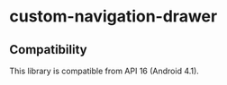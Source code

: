 # custom-navigation-drawer

Compatibility
-------------

This library is compatible from API 16 (Android 4.1).

